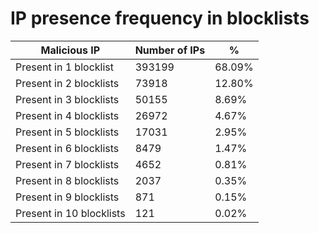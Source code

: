 # IP presence frequency in blocklists
| Malicious IP | Number of IPs | % |
|----|----|----|
| Present in 1 blocklist | 393199 | 68.09% |
| Present in 2 blocklists | 73918 | 12.80% |
| Present in 3 blocklists | 50155 | 8.69% |
| Present in 4 blocklists | 26972 | 4.67% |
| Present in 5 blocklists | 17031 | 2.95% |
| Present in 6 blocklists | 8479 | 1.47% |
| Present in 7 blocklists | 4652 | 0.81% |
| Present in 8 blocklists | 2037 | 0.35% |
| Present in 9 blocklists | 871 | 0.15% |
| Present in 10 blocklists | 121 | 0.02% |
